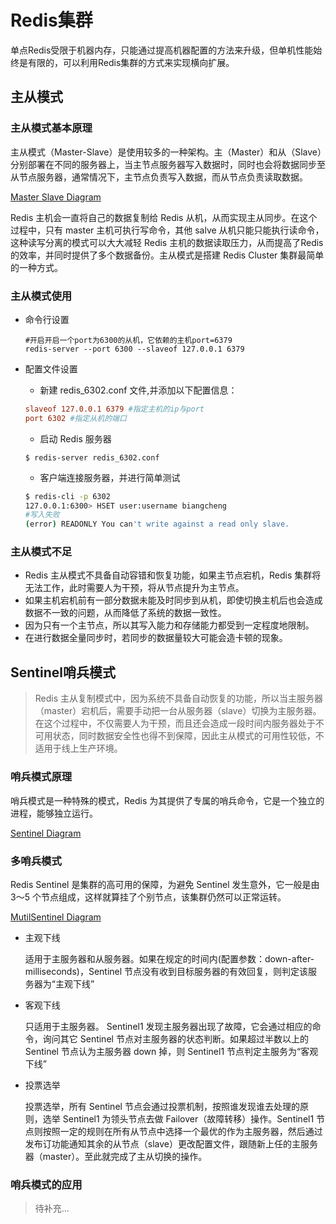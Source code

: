 # Redis集群

单点Redis受限于机器内存，只能通过提高机器配置的方法来升级，但单机性能始终是有限的，可以利用Redis集群的方式来实现横向扩展。

## 主从模式

### 主从模式基本原理

主从模式（Master-Slave）是使用较多的一种架构。主（Master）和从（Slave）分别部署在不同的服务器上，当主节点服务器写入数据时，同时也会将数据同步至从节点服务器，通常情况下，主节点负责写入数据，而从节点负责读取数据。


[Master Slave Diagram](./assets/MasterSlave.drawio ":include :type=code")

Redis 主机会一直将自己的数据复制给 Redis 从机，从而实现主从同步。在这个过程中，只有 master 主机可执行写命令，其他 salve 从机只能只能执行读命令，这种读写分离的模式可以大大减轻 Redis 主机的数据读取压力，从而提高了Redis 的效率，并同时提供了多个数据备份。主从模式是搭建 Redis Cluster 集群最简单的一种方式。

### 主从模式使用

- 命令行设置

    ```shell
    #开启开启一个port为6300的从机，它依赖的主机port=6379
    redis-server --port 6300 --slaveof 127.0.0.1 6379
    ```

- 配置文件设置
    - 新建 redis_6302.conf 文件,并添加以下配置信息：
    ```conf
    slaveof 127.0.0.1 6379 #指定主机的ip与port
    port 6302 #指定从机的端口
    ```
    - 启动 Redis 服务器
    ```shell
    $ redis-server redis_6302.conf
    ```
    - 客户端连接服务器，并进行简单测试
    ```bash
    $ redis-cli -p 6302
    127.0.0.1:6300> HSET user:username biangcheng
    #写入失败
    (error) READONLY You can't write against a read only slave.
    ```
### 主从模式不足

- Redis 主从模式不具备自动容错和恢复功能，如果主节点宕机，Redis 集群将无法工作，此时需要人为干预，将从节点提升为主节点。
- 如果主机宕机前有一部分数据未能及时同步到从机，即使切换主机后也会造成数据不一致的问题，从而降低了系统的数据一致性。
- 因为只有一个主节点，所以其写入能力和存储能力都受到一定程度地限制。
- 在进行数据全量同步时，若同步的数据量较大可能会造卡顿的现象。

## Sentinel哨兵模式

> Redis 主从复制模式中，因为系统不具备自动恢复的功能，所以当主服务器（master）宕机后，需要手动把一台从服务器（slave）切换为主服务器。在这个过程中，不仅需要人为干预，而且还会造成一段时间内服务器处于不可用状态，同时数据安全性也得不到保障，因此主从模式的可用性较低，不适用于线上生产环境。

### 哨兵模式原理

哨兵模式是一种特殊的模式，Redis 为其提供了专属的哨兵命令，它是一个独立的进程，能够独立运行。

[Sentinel Diagram](./assets/Sentinel.drawio ":include :type=code")

### 多哨兵模式

Redis Sentinel 是集群的高可用的保障，为避免 Sentinel 发生意外，它一般是由 3～5 个节点组成，这样就算挂了个别节点，该集群仍然可以正常运转。

[MutilSentinel Diagram](./assets/MutilSentinel.drawio ":include :type=code")


- 主观下线

    适用于主服务器和从服务器。如果在规定的时间内(配置参数：down-after-milliseconds)，Sentinel 节点没有收到目标服务器的有效回复，则判定该服务器为“主观下线”

- 客观下线

    只适用于主服务器。 Sentinel1 发现主服务器出现了故障，它会通过相应的命令，询问其它 Sentinel 节点对主服务器的状态判断。如果超过半数以上的  Sentinel 节点认为主服务器 down 掉，则 Sentinel1 节点判定主服务为“客观下线”

- 投票选举

    投票选举，所有 Sentinel 节点会通过投票机制，按照谁发现谁去处理的原则，选举 Sentinel1 为领头节点去做 Failover（故障转移）操作。Sentinel1 节点则按照一定的规则在所有从节点中选择一个最优的作为主服务器，然后通过发布订功能通知其余的从节点（slave）更改配置文件，跟随新上任的主服务器（master）。至此就完成了主从切换的操作。

### 哨兵模式的应用

> 待补充...